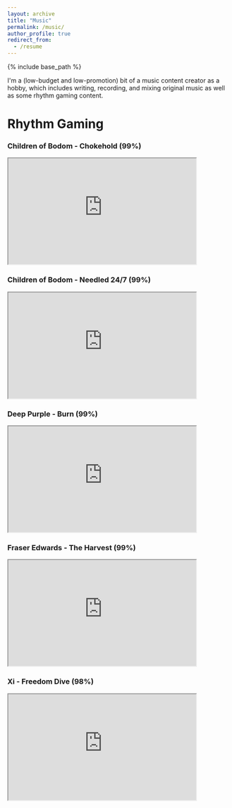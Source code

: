 ```yaml
---
layout: archive
title: "Music"
permalink: /music/
author_profile: true
redirect_from:
  - /resume
---
```


{% include base_path %}

I'm a (low-budget and low-promotion) bit of a music content creator as a hobby, which includes writing, recording, and mixing original music as well as some rhythm gaming content.

# Rhythm Gaming

### Children of Bodom - Chokehold (99%)
<iframe src="https://drive.google.com/file/d/1sGHArucTYMN4nvc72bj9F_NdoD451r85/preview" width="426" height="240" allow="autoplay"></iframe>

### Children of Bodom - Needled 24/7 (99%)
<iframe src="https://drive.google.com/file/d/1s16VnO_PwYL7JfEWAr9c4za0U0Ihlcum/preview" width="426" height="240" allow="autoplay"></iframe>

### Deep Purple - Burn (99%)
<iframe src="https://drive.google.com/file/d/1qfJz4rCYOZ5A5vxqnBFM5RAzcbef3zoQ/preview" width="426" height="240" allow="autoplay"></iframe>

### Fraser Edwards - The Harvest (99%)
<iframe src="https://drive.google.com/file/d/1sKJgkSK3JOYzOeT8Ue4FIQbeGRj0TnlS/preview" width="426" height="240" allow="autoplay"></iframe>

### Xi - Freedom Dive (98%)
<iframe src="https://drive.google.com/file/d/1tc8BZ_EMPloOzwGSXhHIDRwrwMHON00X/preview" width="426" height="240" allow="autoplay"></iframe>
